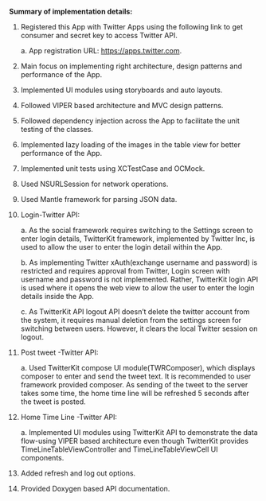 **Summary of implementation details:**

1)  Registered this App with Twitter Apps using the following link to
    get consumer and secret key to access Twitter API.

    a.  App registration URL: https://apps.twitter.com.

2)  Main focus on implementing right architecture, design patterns and
    performance of the App.

3)  Implemented UI modules using storyboards and auto layouts.

4)  Followed VIPER based architecture and MVC design patterns.

5)  Followed dependency injection across the App to facilitate the unit
    testing of the classes.

6)  Implemented lazy loading of the images in the table view for better
    performance of the App.

7)  Implemented unit tests using XCTestCase and OCMock.

8)  Used NSURLSession for network operations.

9)  Used Mantle framework for parsing JSON data.

10) Login-Twitter API:

    a.  As the social framework requires switching to the Settings
        screen to enter login details, TwitterKit framework, implemented
        by Twitter Inc, is used to allow the user to enter the login
        detail within the App.

    b.  As implementing Twitter xAuth(exchange username and password) is
        restricted and requires approval from Twitter, Login screen with
        username and password is not implemented. Rather, TwitterKit
        login API is used where it opens the web view to allow the user
        to enter the login details inside the App.

    c.  As TwitterKit API logout API doesn’t delete the twitter account
        from the system, it requires manual deletion from the settings
        screen for switching between users. However, it clears the local
        Twitter session on logout.

11) Post tweet -Twitter API:

    a.  Used TwitterKit compose UI module(TWRComposer), which displays
        composer to enter and send the tweet text. It is recommended to
        user framework provided composer. As sending of the tweet to the
        server takes some time, the home time line will be refreshed 5
        seconds after the tweet is posted.

12) Home Time Line -Twitter API:

    a.  Implemented UI modules using TwitterKit API to demonstrate the
        data flow-using VIPER based architecture even though TwitterKit
        provides TimeLineTableViewController and TimeLineTableViewCell
        UI components.

13) Added refresh and log out options.

14) Provided Doxygen based API documentation.
